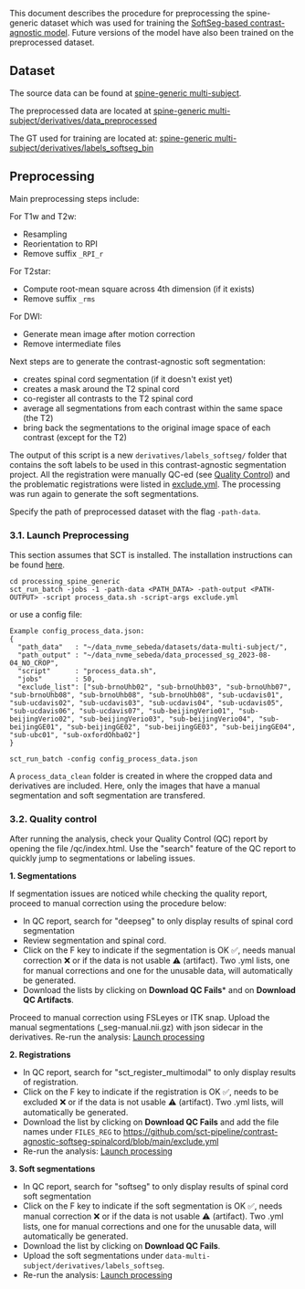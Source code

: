 
This document describes the procedure for preprocessing the spine-generic dataset which was used for training the [SoftSeg-based contrast-agnostic model](https://www.sciencedirect.com/science/article/pii/S1361841525000210). Future versions of the model have also been trained on the preprocessed dataset.


## Dataset
The source data can be found at [spine-generic multi-subject](https://github.com/spine-generic/data-multi-subject/).

The preprocessed data are located at [spine-generic multi-subject/derivatives/data_preprocessed](https://github.com/spine-generic/data-multi-subject/tree/master/derivatives/data_preprocessed)

The GT used for training are located at: [spine-generic multi-subject/derivatives/labels_softseg_bin](https://github.com/spine-generic/data-multi-subject/tree/master/derivatives/labels_softseg_bin)


## Preprocessing
Main preprocessing steps include:

For T1w and T2w:
* Resampling
* Reorientation to RPI
* Remove suffix `_RPI_r`

For T2star:
* Compute root-mean square across 4th dimension (if it exists)
* Remove suffix `_rms`

For DWI:
* Generate mean image after motion correction
* Remove intermediate files

Next steps are to generate the contrast-agnostic soft segmentation: 
- creates spinal cord segmentation (if it doesn't exist yet)
- creates a mask around the T2 spinal cord
- co-register all contrasts to the T2 spinal cord 
- average all segmentations from each contrast within the same space (the T2)
- bring back the segmentations to the original image space of each contrast (except for the T2)

The output of this script is a new `derivatives/labels_softseg/` folder that contains the soft labels to be used in this contrast-agnostic segmentation project. All the registration were manually QC-ed (see [Quality Control](#quality-control)) and the problematic registrations were listed in [exclude.yml](https://github.com/sct-pipeline/contrast-agnostic-softseg-spinalcord/blob/main/exclude.yml). The processing was run again to generate the soft segmentations. 

Specify the path of preprocessed dataset with the flag `-path-data`. 

### 3.1. Launch Preprocessing

This section assumes that SCT is installed. The installation instructions can be found [here](https://spinalcordtoolbox.com/en/latest/user_section/installation.html).

```
cd processing_spine_generic
sct_run_batch -jobs -1 -path-data <PATH_DATA> -path-output <PATH-OUTPUT> -script process_data.sh -script-args exclude.yml
```

or use a config file:

```
Example config_process_data.json: 
{
  "path_data"   : "~/data_nvme_sebeda/datasets/data-multi-subject/",
  "path_output" : "~/data_nvme_sebeda/data_processed_sg_2023-08-04_NO_CROP",
  "script"      : "process_data.sh",
  "jobs"        : 50,
  "exclude_list": ["sub-brnoUhb02", "sub-brnoUhb03", "sub-brnoUhb07", "sub-brnoUhb08", "sub-brnoUhb08", "sub-brnoUhb08", "sub-ucdavis01", "sub-ucdavis02", "sub-ucdavis03", "sub-ucdavis04", "sub-ucdavis05", "sub-ucdavis06", "sub-ucdavis07", "sub-beijingVerio01", "sub-beijingVerio02", "sub-beijingVerio03", "sub-beijingVerio04", "sub-beijingGE01", "sub-beijingGE02", "sub-beijingGE03", "sub-beijingGE04", "sub-ubc01", "sub-oxfordOhba02"]
}
```
```
sct_run_batch -config config_process_data.json
```

A `process_data_clean` folder is created in <PATH-OUTPUT> where the cropped data and derivatives are included. Here, only the images that have a manual segmentation and soft segmentation are transfered.

### 3.2. Quality control

After running the analysis, check your Quality Control (QC) report by opening the file <PATH-OUTPUT>/qc/index.html. Use the "search" feature of the QC report to quickly jump to segmentations or labeling issues.

**1. Segmentations**

If segmentation issues are noticed while checking the quality report, proceed to manual correction using the procedure below:

* In QC report, search for "deepseg" to only display results of spinal cord segmentation
* Review segmentation and spinal cord.
* Click on the F key to indicate if the segmentation is OK ✅, needs manual correction ❌ or if the data is not usable ⚠️ (artifact). Two .yml lists, one for manual corrections and one for the unusable data, will automatically be generated.
* Download the lists by clicking on **Download QC Fails*** and on **Download QC Artifacts**.

Proceed to manual correction using FSLeyes or ITK snap. Upload the manual segmentations (_seg-manual.nii.gz) with json sidecar in the derivatives.
Re-run the analysis: [Launch processing](#launch-processing)

**2. Registrations**

* In QC report, search for "sct_register_multimodal" to only display results of registration.
* Click on the F key to indicate if the registration is OK ✅, needs to be excluded ❌ or if the data is not usable ⚠️ (artifact). Two .yml lists, will automatically be generated.
* Download the list by clicking on **Download QC Fails** and add the file names under `FILES_REG` to https://github.com/sct-pipeline/contrast-agnostic-softseg-spinalcord/blob/main/exclude.yml
* Re-run the analysis: [Launch processing](#launch-processing)

**3. Soft segmentations**

* In QC report, search for "softseg" to only display results of spinal cord soft segmentation
* Click on the F key to indicate if the soft segmentation is OK ✅, needs manual correction ❌ or if the data is not usable ⚠️ (artifact). Two .yml lists, one for manual corrections and one for the unusable data, will automatically be generated.
* Download the list by clicking on **Download QC Fails**.
* Upload the soft segmentations under `data-multi-subject/derivatives/labels_softseg`.
* Re-run the analysis: [Launch processing](#launch-processing)
